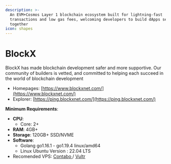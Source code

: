 ```yaml
---
description: >-
  An EVM+Cosmos Layer 1 blockchain ecosystem built for lightning-fast
  transactions and low gas fees, welcoming developers to build dApps seamlessly,
  together
icon: shapes
---
```


# BlockX

BlockX has made blockchain development safer and more supportive. Our community of builders is vetted, and committed to helping each succeed in the world of blockchain development

* Homepages: [https://www.blockxnet.com/](https://www.blockxnet.com/)
* Explorer: [https://ping.blockxnet.com/](https://ping.blockxnet.com/)

**Minimum Requirements**:

* **CPU**:
  * Core: 2+
* **RAM**: 4GB+
* **Storage**: 120GB+ SSD/NVME
* **Software**:
  * Golang go1.16.1 - go1.19.4 linux/amd64
  * Linux Ubuntu Version : 22.04 LTS
* Recomended VPS: [Contabo ](https://lihat.info/contabo)/ [Vultr](https://lihat.info/vultr)
